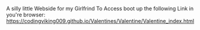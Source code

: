 A silly little Webside for my Girlfrind 
To Access boot up the following Link in you're browser:
https://codingviking009.github.io/Valentines/Valentine/Valentine_index.html
